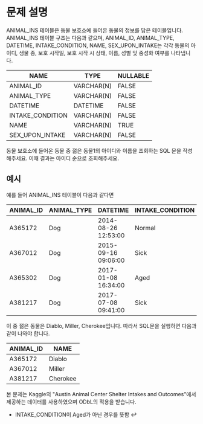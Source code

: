 # 문제 설명
ANIMAL_INS 테이블은 동물 보호소에 들어온 동물의 정보를 담은 테이블입니다. ANIMAL_INS 테이블 구조는 다음과 같으며, ANIMAL_ID, ANIMAL_TYPE, DATETIME, INTAKE_CONDITION, NAME, SEX_UPON_INTAKE는 각각 동물의 아이디, 생물 종, 보호 시작일, 보호 시작 시 상태, 이름, 성별 및 중성화 여부를 나타냅니다.

| NAME              | TYPE       | NULLABLE |
|-------------------|------------|----------|
| ANIMAL_ID         | VARCHAR(N) | FALSE    |
| ANIMAL_TYPE       | VARCHAR(N) | FALSE    |
| DATETIME          | DATETIME   | FALSE    |
| INTAKE_CONDITION  | VARCHAR(N) | FALSE    |
| NAME              | VARCHAR(N) | TRUE     |
| SEX_UPON_INTAKE   | VARCHAR(N) | FALSE    |

동물 보호소에 들어온 동물 중 젊은 동물1의 아이디와 이름을 조회하는 SQL 문을 작성해주세요. 이때 결과는 아이디 순으로 조회해주세요.

## 예시
예를 들어 ANIMAL_INS 테이블이 다음과 같다면

| ANIMAL_ID | ANIMAL_TYPE | DATETIME             | INTAKE_CONDITION | NAME      | SEX_UPON_INTAKE |
|-----------|-------------|----------------------|------------------|-----------|-----------------|
| A365172   | Dog         | 2014-08-26 12:53:00  | Normal           | Diablo    | Neutered Male   |
| A367012   | Dog         | 2015-09-16 09:06:00  | Sick             | Miller    | Neutered Male   |
| A365302   | Dog         | 2017-01-08 16:34:00  | Aged             | Minnie    | Spayed Female   |
| A381217   | Dog         | 2017-07-08 09:41:00  | Sick             | Cherokee  | Neutered Male   |

이 중 젊은 동물은 Diablo, Miller, Cherokee입니다. 따라서 SQL문을 실행하면 다음과 같이 나와야 합니다.

| ANIMAL_ID | NAME     |
|-----------|----------|
| A365172   | Diablo   |
| A367012   | Miller   |
| A381217   | Cherokee |

본 문제는 Kaggle의 "Austin Animal Center Shelter Intakes and Outcomes"에서 제공하는 데이터를 사용하였으며 ODbL의 적용을 받습니다.

- INTAKE_CONDITION이 Aged가 아닌 경우를 뜻함 ↩